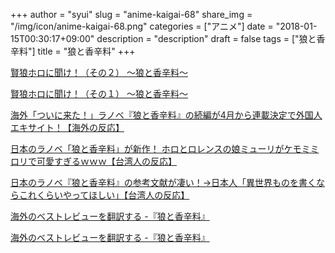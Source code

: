 +++
author = "syui"
slug = "anime-kaigai-68"
share_img = "/img/icon/anime-kaigai-68.png"
categories = ["アニメ"]
date = "2018-01-15T00:30:17+09:00"
description = "description"
draft = false
tags = ["狼と香辛料"]
title = "狼と香辛料"
+++



<a href="http://anitaka.blog.fc2.com/blog-entry-10.html" rel="nofollow" target="_blank" title="賢狼ホロに聞け！（その２） ～狼と香辛料～">賢狼ホロに聞け！（その２） ～狼と香辛料～</a>

<a href="http://anitaka.blog.fc2.com/blog-entry-9.html" rel="nofollow" target="_blank" title="賢狼ホロに聞け！（その１） ～狼と香辛料～">賢狼ホロに聞け！（その１） ～狼と香辛料～</a>

<a href="http://darekare.jp/kaigaianime/spice-and-wolf-sequel" rel="nofollow" target="_blank" title="海外「ついに来た！」ラノベ『狼と香辛料』の続編が4月から連載決定で外国人エキサイト！【海外の反応】">海外「ついに来た！」ラノベ『狼と香辛料』の続編が4月から連載決定で外国人エキサイト！【海外の反応】</a>

<a href="http://kaola.jp/2016/08/18/431087/" rel="nofollow" target="_blank" title="日本のラノベ「狼と香辛料」が新作！ ホロとロレンスの娘ミューリがケモミミロリで可愛すぎるｗｗｗ【台湾人の反応】">日本のラノベ「狼と香辛料」が新作！ ホロとロレンスの娘ミューリがケモミミロリで可愛すぎるｗｗｗ【台湾人の反応】</a>

<a href="http://kaola.jp/2017/08/14/447443/" rel="nofollow" target="_blank" title="日本のラノベ『狼と香辛料』の参考文献が凄い！→日本人「異世界ものを書くならこれくらいやってほしい」【台湾人の反応】">日本のラノベ『狼と香辛料』の参考文献が凄い！→日本人「異世界ものを書くならこれくらいやってほしい」【台湾人の反応】</a>

<a href="http://www.owlhoot.net/entry/2017/05/16/001702" rel="nofollow" target="_blank" title=" 海外のベストレビューを翻訳する -『狼と香辛料』"> 海外のベストレビューを翻訳する -『狼と香辛料』</a>

<a href="http://www.owlhoot.net/entry/2017/05/16/001702" rel="nofollow" target="_blank" title="海外のベストレビューを翻訳する -『狼と香辛料』">海外のベストレビューを翻訳する -『狼と香辛料』</a>
